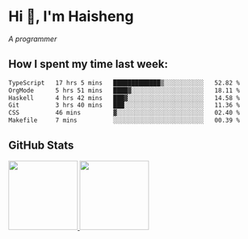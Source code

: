 
# Hi 👋, I'm Haisheng

*A programmer*



## How I spent my time last week:
<!--START_SECTION:waka-->

```txt
TypeScript   17 hrs 5 mins   █████████████▒░░░░░░░░░░░   52.82 %
OrgMode      5 hrs 51 mins   ████▓░░░░░░░░░░░░░░░░░░░░   18.11 %
Haskell      4 hrs 42 mins   ███▓░░░░░░░░░░░░░░░░░░░░░   14.58 %
Git          3 hrs 40 mins   ███░░░░░░░░░░░░░░░░░░░░░░   11.36 %
CSS          46 mins         ▓░░░░░░░░░░░░░░░░░░░░░░░░   02.40 %
Makefile     7 mins          ░░░░░░░░░░░░░░░░░░░░░░░░░   00.39 %
```

<!--END_SECTION:waka-->

## GitHub Stats

<a href="https://github.com/hw202207">
  <img height="137px" src="https://github-readme-stats.vercel.app/api?username=hw202207&hide_title=false&hide_border=true&show_icons=true&include_all_commits=true&count_private=true&line_height=21&theme=" />
  <img height="137px" src="https://github-readme-stats.vercel.app/api/top-langs/?username=hw202207&hide_title=true&hide_border=true&layout=compact&langs_count=6&theme=" />
</a>
